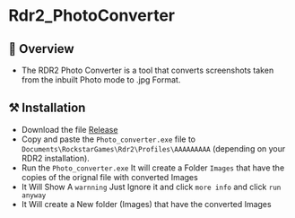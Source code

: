 # Rdr2_PhotoConverter

## 💎 Overview
- The RDR2 Photo Converter is a tool that converts screenshots taken from the inbuilt Photo mode to .jpg Format.

## ⚒️ Installation
- Download the file [Release](https://github.com/ImNotVarun/Rdr2_PhotoConverter/releases)
- Copy and paste the `Photo_converter.exe` file to `Documents\RockstarGames\Rdr2\Profiles\AAAAAAAAA` (depending on your RDR2 installation).
- Run the `Photo_converter.exe` It will create a Folder `Images` that have the copies of the orignal file with converted Images
- It Will Show A `warnning` Just Ignore it and click `more info` and click `run anyway`
- It Will create a New folder (Images) that have the converted Images
